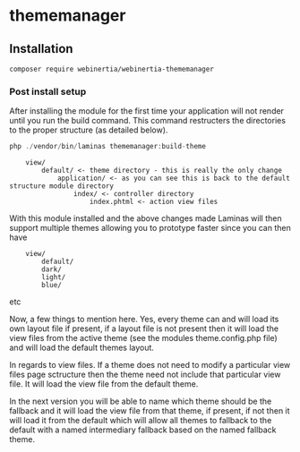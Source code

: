 # thememanager

## Installation

```
composer require webinertia/webinertia-thememanager
```

### Post install setup

After installing the module for the first time your application will not render until you run the build command. This command restructers
the directories to the proper structure (as detailed below).

```php
php ./vendor/bin/laminas thememanager:build-theme
```

```src/
    view/
        default/ <- theme directory - this is really the only change
            application/ <- as you can see this is back to the default structure module directory
                index/ <- controller directory
                    index.phtml <- action view files
```

With this module installed and the above changes made Laminas will then support multiple themes allowing you to prototype faster
since you can then have

```src/
    view/
        default/
        dark/
        light/
        blue/
```

etc

Now, a few things to mention here. Yes, every theme can and will load its own layout file if present, if a layout file is not present then
it will load the view files from the active theme (see the modules theme.config.php file) and will load the default themes layout.

In regards to view files. If a theme does not need to modify a particular view files page sctructure then the theme need not include that
particular view file. It will load the view file from the default theme.

In the next version you will be able to name which theme should be the fallback and it will load the view file from that theme, if present, if not then it will load it from the default which will allow all themes to fallback to the default with a named intermediary fallback based on the named fallback theme.

